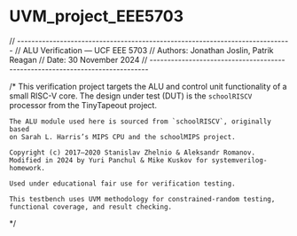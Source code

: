 # UVM_project_EEE5703
// -----------------------------------------------------------------------------
// ALU Verification — UCF EEE 5703
// Authors: Jonathan Joslin, Patrik Reagan
// Date: 30 November 2024
// -----------------------------------------------------------------------------

/*
    This verification project targets the ALU and control unit functionality
    of a small RISC-V core. The design under test (DUT) is the `schoolRISCV`
    processor from the TinyTapeout project.

    The ALU module used here is sourced from `schoolRISCV`, originally based
    on Sarah L. Harris’s MIPS CPU and the schoolMIPS project.

    Copyright (c) 2017–2020 Stanislav Zhelnio & Aleksandr Romanov.
    Modified in 2024 by Yuri Panchul & Mike Kuskov for systemverilog-homework.

    Used under educational fair use for verification testing.

    This testbench uses UVM methodology for constrained-random testing,
    functional coverage, and result checking.
*/
